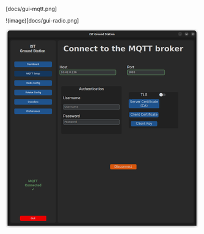 [docs/gui-mqtt.png]

!(image)[docs/gui-radio.png]

<img title="TLM03e" alt="TLM03e prototype" src="docs/gui-mqtt.png" width="800"/>

